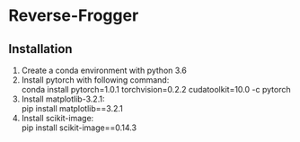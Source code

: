 # Reverse-Frogger
## Installation
1. Create a conda environment with python 3.6
2. Install pytorch with following command: \
conda install pytorch=1.0.1 torchvision=0.2.2 cudatoolkit=10.0 -c pytorch
3. Install matplotlib-3.2.1: \
pip install matplotlib==3.2.1
4. Install scikit-image: \
pip install scikit-image==0.14.3
